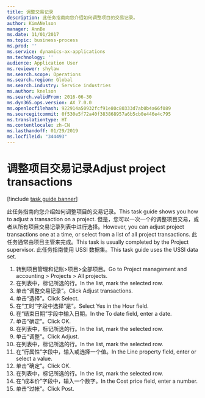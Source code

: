```yaml
---
title: 调整交易记录
description: 此任务指南向您介绍如何调整项目的交易记录。
author: KimANelson
manager: AnnBe
ms.date: 11/01/2017
ms.topic: business-process
ms.prod: ''
ms.service: dynamics-ax-applications
ms.technology: ''
audience: Application User
ms.reviewer: shylaw
ms.search.scope: Operations
ms.search.region: Global
ms.search.industry: Service industries
ms.author: knelson
ms.search.validFrom: 2016-06-30
ms.dyn365.ops.version: AX 7.0.0
ms.openlocfilehash: 922914a50932fcf91e80c80333d7ab0b4a66f089
ms.sourcegitcommit: 0f530e5f72a40f383868957a6b5cb0e446e4c795
ms.translationtype: HT
ms.contentlocale: zh-CN
ms.lasthandoff: 01/29/2019
ms.locfileid: "344493"
---
```

# <a name="adjust-project-transactions"></a><span data-ttu-id="e334b-103">调整项目交易记录</span><span class="sxs-lookup"><span data-stu-id="e334b-103">Adjust project transactions</span></span>

[!include [task guide banner](../../includes/task-guide-banner.md)]

<span data-ttu-id="e334b-104">此任务指南向您介绍如何调整项目的交易记录。</span><span class="sxs-lookup"><span data-stu-id="e334b-104">This task guide shows you how to adjust a transaction on a project.</span></span> <span data-ttu-id="e334b-105">但是，您可以一次一个的调整项目交易，或者从所有项目交易记录列表中进行选择。</span><span class="sxs-lookup"><span data-stu-id="e334b-105">However, you can adjust project transactions one at a time, or select from a list of all project transactions.</span></span> <span data-ttu-id="e334b-106">此任务通常由项目主管来完成。</span><span class="sxs-lookup"><span data-stu-id="e334b-106">This task is usually completed by the Project supervisor.</span></span> <span data-ttu-id="e334b-107">此任务指南使用 USSI 数据集。</span><span class="sxs-lookup"><span data-stu-id="e334b-107">This task guide uses the USSI data set.</span></span>

1. <span data-ttu-id="e334b-108">转到项目管理和记账>项目>全部项目。</span><span class="sxs-lookup"><span data-stu-id="e334b-108">Go to Project management and accounting > Projects > All projects.</span></span> 
2. <span data-ttu-id="e334b-109">在列表中，标记所选的行。</span><span class="sxs-lookup"><span data-stu-id="e334b-109">In the list, mark the selected row.</span></span> 
3. <span data-ttu-id="e334b-110">单击“调整交易记录”。</span><span class="sxs-lookup"><span data-stu-id="e334b-110">Click Adjust transactions.</span></span> 
4. <span data-ttu-id="e334b-111">单击“选择”。</span><span class="sxs-lookup"><span data-stu-id="e334b-111">Click Select.</span></span> 
5. <span data-ttu-id="e334b-112">在“工时”字段中选择“是”。</span><span class="sxs-lookup"><span data-stu-id="e334b-112">Select Yes in the Hour field.</span></span> 
6. <span data-ttu-id="e334b-113">在“结束日期”字段中输入日期。</span><span class="sxs-lookup"><span data-stu-id="e334b-113">In the To date field, enter a date.</span></span> 
7. <span data-ttu-id="e334b-114">单击“确定”。</span><span class="sxs-lookup"><span data-stu-id="e334b-114">Click OK.</span></span> 
8. <span data-ttu-id="e334b-115">在列表中，标记所选的行。</span><span class="sxs-lookup"><span data-stu-id="e334b-115">In the list, mark the selected row.</span></span> 
9. <span data-ttu-id="e334b-116">单击“调整”。</span><span class="sxs-lookup"><span data-stu-id="e334b-116">Click Adjust.</span></span> 
10. <span data-ttu-id="e334b-117">在列表中，标记所选的行。</span><span class="sxs-lookup"><span data-stu-id="e334b-117">In the list, mark the selected row.</span></span> 
11. <span data-ttu-id="e334b-118">在“行属性”字段中，输入或选择一个值。</span><span class="sxs-lookup"><span data-stu-id="e334b-118">In the Line property field, enter or select a value.</span></span> 
12. <span data-ttu-id="e334b-119">单击“确定”。</span><span class="sxs-lookup"><span data-stu-id="e334b-119">Click OK.</span></span> 
13. <span data-ttu-id="e334b-120">在列表中，标记所选的行。</span><span class="sxs-lookup"><span data-stu-id="e334b-120">In the list, mark the selected row.</span></span> 
14. <span data-ttu-id="e334b-121">在“成本价”字段中，输入一个数字。</span><span class="sxs-lookup"><span data-stu-id="e334b-121">In the Cost price field, enter a number.</span></span> 
15. <span data-ttu-id="e334b-122">单击“过帐”。</span><span class="sxs-lookup"><span data-stu-id="e334b-122">Click Post.</span></span> 
